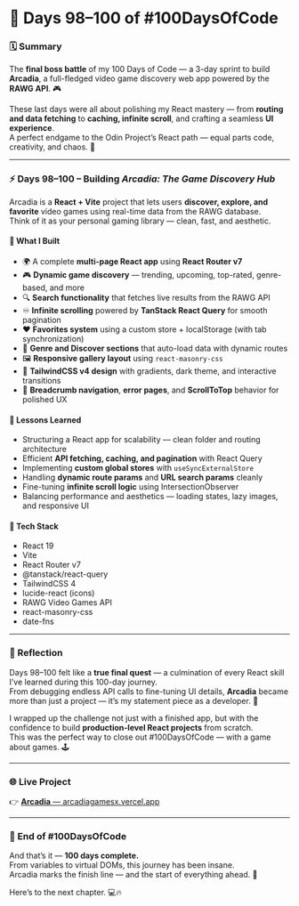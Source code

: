 # 🧠 Days 98–100 of #100DaysOfCode

### 🗓️ Summary

The **final boss battle** of my 100 Days of Code — a 3-day sprint to build **Arcadia**, a full-fledged video game discovery web app powered by the **RAWG API**. 🎮

These last days were all about polishing my React mastery — from **routing and data fetching** to **caching, infinite scroll**, and crafting a seamless **UI experience**.  
A perfect endgame to the Odin Project’s React path — equal parts code, creativity, and chaos. 🚀

---

### ⚡ **Days 98–100 – Building _Arcadia: The Game Discovery Hub_**

Arcadia is a **React + Vite** project that lets users **discover, explore, and favorite** video games using real-time data from the RAWG database.  
Think of it as your personal gaming library — clean, fast, and aesthetic.

#### 🧩 What I Built

- 🌍 A complete **multi-page React app** using **React Router v7**
- 🎮 **Dynamic game discovery** — trending, upcoming, top-rated, genre-based, and more
- 🔍 **Search functionality** that fetches live results from the RAWG API
- ♾️ **Infinite scrolling** powered by **TanStack React Query** for smooth pagination
- ❤️ **Favorites system** using a custom store + localStorage (with tab synchronization)
- 🧱 **Genre and Discover sections** that auto-load data with dynamic routes
- 🖼️ **Responsive gallery layout** using `react-masonry-css`
- 💫 **TailwindCSS v4 design** with gradients, dark theme, and interactive transitions
- 🧭 **Breadcrumb navigation**, **error pages**, and **ScrollToTop** behavior for polished UX

#### 🧠 Lessons Learned

- Structuring a React app for scalability — clean folder and routing architecture
- Efficient **API fetching, caching, and pagination** with React Query
- Implementing **custom global stores** with `useSyncExternalStore`
- Handling **dynamic route params** and **URL search params** cleanly
- Fine-tuning **infinite scroll logic** using IntersectionObserver
- Balancing performance and aesthetics — loading states, lazy images, and responsive UI

#### 🧰 Tech Stack

- React 19
- Vite
- React Router v7
- @tanstack/react-query
- TailwindCSS 4
- lucide-react (icons)
- RAWG Video Games API
- react-masonry-css
- date-fns

---

### 💬 Reflection

Days 98–100 felt like a **true final quest** — a culmination of every React skill I’ve learned during this 100-day journey.  
From debugging endless API calls to fine-tuning UI details, **Arcadia** became more than just a project — it’s my statement piece as a developer. 💪

I wrapped up the challenge not just with a finished app, but with the confidence to build **production-level React projects** from scratch.  
This was the perfect way to close out #100DaysOfCode — with a game about games. 🕹️

---

### 🌐 Live Project

👉 [**Arcadia** — arcadiagamesx.vercel.app](https://arcadiagamesx.vercel.app/)

---

### 🏁 End of #100DaysOfCode

And that’s it — **100 days complete.**  
From variables to virtual DOMs, this journey has been insane.  
Arcadia marks the finish line — and the start of everything ahead. 🌟

Here’s to the next chapter. 💻🔥

